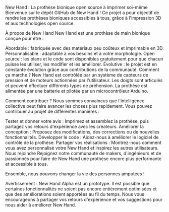 New Hand : La prothèse bionique open source à imprimer soi-même
Bienvenue sur le dépôt GitHub de New Hand ! Ce projet a pour objectif de rendre les prothèses bioniques accessibles à tous, grâce à l'impression 3D et aux technologies open source.

À propos de New Hand
New Hand est une prothèse de main bionique conçue pour être :

Abordable : fabriquée avec des matériaux peu coûteux et imprimable en 3D.
Personnalisable : adaptable à vos besoins et à votre morphologie.
Open source : les plans et le code sont disponibles gratuitement pour que chacun puisse les utiliser, les modifier et les améliorer.
Évolutive : le projet est en constante évolution grâce aux contributions de la communauté.
Comment ça marche ?
New Hand est contrôlée par un système de capteurs de pression et de moteurs actionnées par l'utilisateur. Les doigts sont articulés et peuvent effectuer différents types de préhension. La prothèse est alimentée par une batterie et pilotée par un microcontrôleur Arduino.

Comment contribuer ?
Nous sommes convaincus que l'intelligence collective peut faire avancer les choses plus rapidement. Vous pouvez contribuer au projet de différentes manières :

Tester et donner votre avis : Imprimez et assemblez la prothèse, puis partagez vos retours d'expérience avec les créateurs.
Améliorer la conception : Proposez des modifications, des corrections ou de nouvelles fonctionnalités.
Développer le code : Aidez-nous à améliorer le logiciel de contrôle de la prothèse.
Partager vos réalisations : Montrez-nous comment vous avez personnalisé votre New Hand et inspirez les autres utilisateurs.
Nous rejoindre
Rejoignez notre communauté de makers, d'ingénieurs et de passionnés pour faire de New Hand une prothèse encore plus performante et accessible à tous.

Ensemble, nous pouvons changer la vie des personnes amputées !

Avertissement : New Hand Alpha est un prototype. Il est possible que certaines fonctionnalités ne soient pas encore entièrement optimisées et que des améliorations soient apportées au fil du temps.
Nous vous encourageons à partager vos retours d'expérience et vos suggestions pour nous aider à améliorer New Hand.
